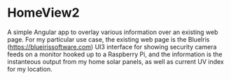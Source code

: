 # HomeView2

A simple Angular app to overlay various information over an existing web page. For my particular use case, the existing web page is the BlueIris (https://blueirissoftware.com) UI3 interface for showing security camera feeds on a monitor hooked up to a Raspberry Pi, and the information is the instanteous output from my home solar panels, as well as current UV index for my location.
